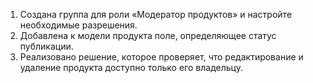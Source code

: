 1. Создана группа для роли «Модератор продуктов» и настройте необходимые разрешения.
2. Добавлена к модели продукта поле, определяющее статус публикации. 
3. Реализовано решение, которое проверяет, что редактирование и удаление продукта доступно только его владельцу.
